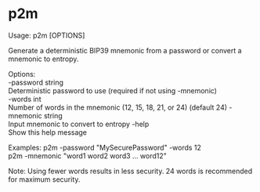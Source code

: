 # p2m
Usage: p2m [OPTIONS]

Generate a deterministic BIP39 mnemonic from a password or convert a mnemonic to entropy.

Options:  
  -password string  
        Deterministic password to use (required if not using -mnemonic)  
  -words int  
        Number of words in the mnemonic (12, 15, 18, 21, or 24) (default 24) 
  -mnemonic string  
        Input mnemonic to convert to entropy 
  -help  
        Show this help message 

Examples: 
  p2m -password "MySecurePassword" -words 12  
  p2m -mnemonic "word1 word2 word3 ... word12" 

Note: Using fewer words results in less security. 24 words is recommended for maximum security.
